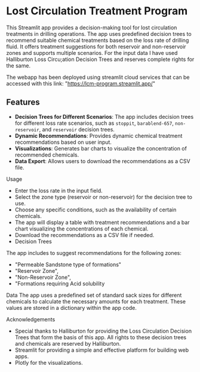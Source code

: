 # Lost Circulation Treatment Program

This Streamlit app provides a decision-making tool for lost circulation treatments in drilling operations. The app uses predefined decision trees to recommend suitable chemical treatments based on the loss rate of drilling fluid. It offers treatment suggestions for both reservoir and non-reservoir zones and supports multiple scenarios.
For the input data I have used Halliburton Loss Circu;ation Decision Trees and reserves complete rights for the same.

The webapp has been deployed using streamlit cloud services that can be accessed with this link: "https://lcm-program.streamlit.app/"
## Features
- **Decision Trees for Different Scenarios**: The app includes decision trees for different loss rate scenarios, such as `stoppit`, `barablend-657`, `non-reservoir`, and `reservoir` decision trees.
- **Dynamic Recommendations**: Provides dynamic chemical treatment recommendations based on user input.
- **Visualizations**: Generates bar charts to visualize the concentration of recommended chemicals.
- **Data Export**: Allows users to download the recommendations as a CSV file.

Usage
- Enter the loss rate in the input field.
- Select the zone type (reservoir or non-reservoir) for the decision tree to use.
- Choose any specific conditions, such as the availability of certain chemicals.
- The app will display a table with treatment recommendations and a bar chart visualizing the concentrations of each chemical.
- Download the recommendations as a CSV file if needed.
- Decision Trees

The app includes to suggest recommendations for the following zones:
- "Permeable Sandstone type of formations"
- "Reservoir Zone",
- "Non-Reservoir Zone",
- "Formations requiring Acid solubility

Data
The app uses a predefined set of standard sack sizes for different chemicals to calculate the necessary amounts for each treatment. These values are stored in a dictionary within the app code.

Acknowledgements
- Special thanks to Halliburton for providing the Loss Circulation Decision Trees that form the basis of this app. All rights to these decision trees and chemicals are reserved by Halliburton.
- Streamlit for providing a simple and effective platform for building web apps.
- Plotly for the visualizations.
